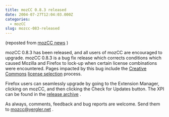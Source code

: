 ```yaml
---
title: mozCC 0.8.3 released
date: 2004-07-27T12:04:03.000Z
categories:
  - mozCC
slug: mozcc-083-released
---
```

(reposted from [mozCC news][1] )

mozCC 0.8.3 has been released, and all users of mozCC are encouraged to upgrade. mozCC 0.8.3 is a bug fix release which corrects conditions which caused Mozilla and Firefox to lock-up when certain license combinations were encountered. Pages impacted by this bug include the [Creative Commons][2]  [license selection][3]  process.

Firefox users can seamlessly upgrade by going to the Extension Manager, clicking on mozCC, and then clicking the Check for Updates button. The XPI can be found in the [release archive][4] .

As always, comments, feedback and bug reports are welcome. Send them to <mozcc@yergler.net> .



 [1]: http://yergler.net/projects/mozcc/news
 [2]: http://creativecommons.org
 [3]: http://creativecommons.org/license
 [4]: http://yergler.net/projects/mozcc/releases
